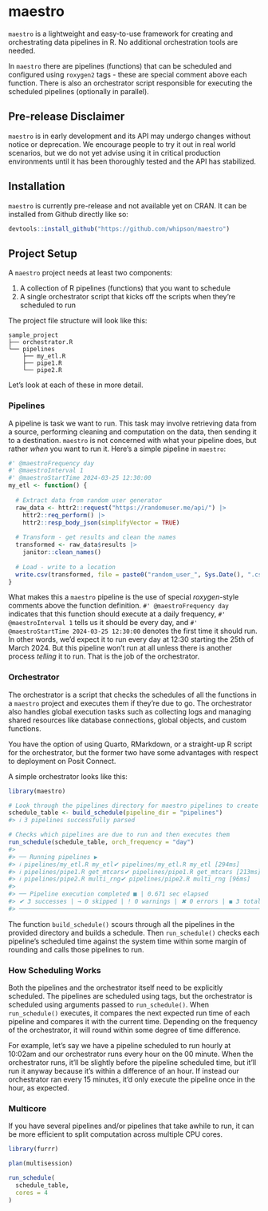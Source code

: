 
<!-- README.md is generated from README.Rmd. Please edit that file -->

# maestro

<!-- badges: start -->
<!-- badges: end -->

`maestro` is a lightweight and easy-to-use framework for creating and
orchestrating data pipelines in R. No additional orchestration tools are
needed.

In `maestro` there are pipelines (functions) that can be scheduled and
configured using `roxygen2` tags - these are special comment above each
function. There is also an orchestrator script responsible for executing
the scheduled pipelines (optionally in parallel).

## Pre-release Disclaimer

`maestro` is in early development and its API may undergo changes
without notice or deprecation. We encourage people to try it out in real
world scenarios, but we do not yet advise using it in critical
production environments until it has been thoroughly tested and the API
has stabilized.

## Installation

`maestro` is currently pre-release and not available yet on CRAN. It can
be installed from Github directly like so:

``` r
devtools::install_github("https://github.com/whipson/maestro")
```

## Project Setup

A `maestro` project needs at least two components:

1.  A collection of R pipelines (functions) that you want to schedule
2.  A single orchestrator script that kicks off the scripts when they’re
    scheduled to run

The project file structure will look like this:

    sample_project
    ├── orchestrator.R
    └── pipelines
        ├── my_etl.R
        ├── pipe1.R
        └── pipe2.R

Let’s look at each of these in more detail.

### Pipelines

A pipeline is task we want to run. This task may involve retrieving data
from a source, performing cleaning and computation on the data, then
sending it to a destination. `maestro` is not concerned with what your
pipeline does, but rather *when* you want to run it. Here’s a simple
pipeline in `maestro`:

``` r
#' @maestroFrequency day
#' @maestroInterval 1
#' @maestroStartTime 2024-03-25 12:30:00
my_etl <- function() {
  
  # Extract data from random user generator
  raw_data <- httr2::request("https://randomuser.me/api/") |> 
    httr2::req_perform() |> 
    httr2::resp_body_json(simplifyVector = TRUE)
  
  # Transform - get results and clean the names
  transformed <- raw_data$results |> 
    janitor::clean_names()
  
  # Load - write to a location
  write.csv(transformed, file = paste0("random_user_", Sys.Date(), ".csv"))
}
```

What makes this a `maestro` pipeline is the use of special
*roxygen*-style comments above the function definition.
`#' @maestroFrequency day` indicates that this function should execute
at a daily frequency, `#' @maestroInterval 1` tells us it should be
every day, and `#' @maestroStartTime 2024-03-25 12:30:00` denotes the
first time it should run. In other words, we’d expect it to run every
day at 12:30 starting the 25th of March 2024. But this pipeline won’t
run at all unless there is another process *telling* it to run. That is
the job of the orchestrator.

### Orchestrator

The orchestrator is a script that checks the schedules of all the
functions in a `maestro` project and executes them if they’re due to go.
The orchestrator also handles global execution tasks such as collecting
logs and managing shared resources like database connections, global
objects, and custom functions.

You have the option of using Quarto, RMarkdown, or a straight-up R
script for the orchestrator, but the former two have some advantages
with respect to deployment on Posit Connect.

A simple orchestrator looks like this:

``` r
library(maestro)

# Look through the pipelines directory for maestro pipelines to create a schedule
schedule_table <- build_schedule(pipeline_dir = "pipelines")
#> ℹ 3 pipelines successfully parsed

# Checks which pipelines are due to run and then executes them
run_schedule(schedule_table, orch_frequency = "day")
#> 
#> ── Running pipelines ▶ 
#> ℹ pipelines/my_etl.R my_etl✔ pipelines/my_etl.R my_etl [294ms]
#> ℹ pipelines/pipe1.R get_mtcars✔ pipelines/pipe1.R get_mtcars [213ms]
#> ℹ pipelines/pipe2.R multi_rng✔ pipelines/pipe2.R multi_rng [96ms]
#> 
#> ── Pipeline execution completed ■ | 0.671 sec elapsed 
#> ✔ 3 successes | → 0 skipped | ! 0 warnings | ✖ 0 errors | ◼ 3 total
#> ────────────────────────────────────────────────────────────────────────────────
```

The function `build_schedule()` scours through all the pipelines in the
provided directory and builds a schedule. Then `run_schedule()` checks
each pipeline’s scheduled time against the system time within some
margin of rounding and calls those pipelines to run.

### How Scheduling Works

Both the pipelines and the orchestrator itself need to be explicitly
scheduled. The pipelines are scheduled using tags, but the orchestrator
is scheduled using arguments passed to `run_schedule()`. When
`run_schedule()` executes, it compares the next expected run time of
each pipeline and compares it with the current time. Depending on the
frequency of the orchestrator, it will round within some degree of time
difference.

For example, let’s say we have a pipeline scheduled to run hourly at
10:02am and our orchestrator runs every hour on the 00 minute. When the
orchestrator runs, it’ll be slightly before the pipeline scheduled time,
but it’ll run it anyway because it’s within a difference of an hour. If
instead our orchestrator ran every 15 minutes, it’d only execute the
pipeline once in the hour, as expected.

### Multicore

If you have several pipelines and/or pipelines that take awhile to run,
it can be more efficient to split computation across multiple CPU cores.

``` r
library(furrr)

plan(multisession)

run_schedule(
  schedule_table,
  cores = 4
)
```
